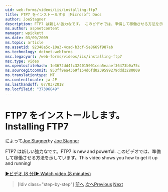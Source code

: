 ```yaml
---
uid: web-forms/videos/iis/installing-ftp7
title: FTP7 をインストールする |Microsoft Docs
author: JoeStagner
description: FTP7 は新しい強力なです。 このビデオでは、準備して稼働させる方法を示しています。
ms.author: aspnetcontent
manager: wpickett
ms.date: 03/09/2009
ms.topic: article
ms.assetid: 92348a5c-10a3-4cad-b3cf-5e8669f987ab
ms.technology: dotnet-webforms
msc.legacyurl: /web-forms/videos/iis/installing-ftp7
msc.type: video
ms.openlocfilehash: 1e3672dd4fc324015001cea5eaaef36473b0a75c
ms.sourcegitcommit: 953ff9ea4369f154d6fd0239599279ddd3280009
ms.translationtype: MT
ms.contentlocale: ja-JP
ms.lasthandoff: 07/03/2018
ms.locfileid: "37396849"
---
```

<a name="installing-ftp7"></a><span data-ttu-id="30193-104">FTP7 をインストールします。</span><span class="sxs-lookup"><span data-stu-id="30193-104">Installing FTP7</span></span>
====================
<span data-ttu-id="30193-105">によって[Joe Stagner](https://github.com/JoeStagner)</span><span class="sxs-lookup"><span data-stu-id="30193-105">by [Joe Stagner](https://github.com/JoeStagner)</span></span>

<span data-ttu-id="30193-106">FTP7 は新しい強力なです。</span><span class="sxs-lookup"><span data-stu-id="30193-106">FTP7 is new and powerful.</span></span> <span data-ttu-id="30193-107">このビデオでは、準備して稼働させる方法を示しています。</span><span class="sxs-lookup"><span data-stu-id="30193-107">This video shows you how to get it up and running!</span></span>

[<span data-ttu-id="30193-108">&#9654;ビデオ (8 分)</span><span class="sxs-lookup"><span data-stu-id="30193-108">&#9654; Watch video (8 minutes)</span></span>](https://channel9.msdn.com/Blogs/ASP-NET-Site-Videos/installing-ftp7)

> [!div class="step-by-step"]
> <span data-ttu-id="30193-109">[前へ](creating-a-site-with-iis7-manager.md)
> [次へ](bit-rate-throttling.md)</span><span class="sxs-lookup"><span data-stu-id="30193-109">[Previous](creating-a-site-with-iis7-manager.md)
[Next](bit-rate-throttling.md)</span></span>
